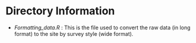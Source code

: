 # Directory Information
- *Formatting_data.R* :
This is the file used to convert the raw data (in long format) to the site by survey style (wide format).
